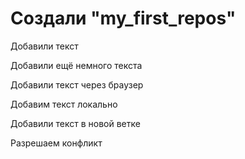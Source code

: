 # Создали "my_first_repos" 

Добавили текст

Добавили ещё немного текста

Добавили текст через браузер

Добавим текст локально

Добавили текст в новой ветке

Разрешаем конфликт
